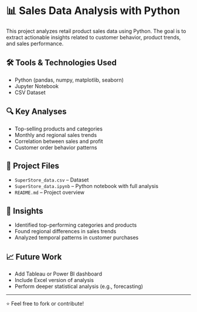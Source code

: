 # 📊 Sales Data Analysis with Python

This project analyzes retail product sales data using Python. The goal is to extract actionable insights related to customer behavior, product trends, and sales performance.

## 🛠️ Tools & Technologies Used
- Python (pandas, numpy, matplotlib, seaborn)
- Jupyter Notebook
- CSV Dataset

## 🔍 Key Analyses
- Top-selling products and categories
- Monthly and regional sales trends
- Correlation between sales and profit
- Customer order behavior patterns

## 📁 Project Files
- `SuperStore_data.csv` – Dataset
- `SuperStore_data.ipynb` – Python notebook with full analysis
- `README.md` – Project overview

## 📌 Insights
- Identified top-performing categories and products
- Found regional differences in sales trends
- Analyzed temporal patterns in customer purchases

## 📈 Future Work
- Add Tableau or Power BI dashboard
- Include Excel version of analysis
- Perform deeper statistical analysis (e.g., forecasting)

---

⭐ Feel free to fork or contribute!
